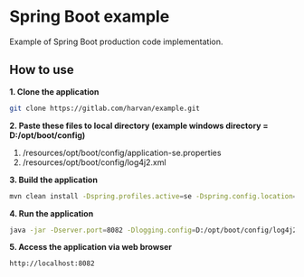 # Spring Boot example
Example of Spring Boot production code implementation. 

## How to use
**1. Clone the application**

```bash
git clone https://gitlab.com/harvan/example.git
```
**2. Paste these files to local directory (example windows directory = D:/opt/boot/config)**
1. /resources/opt/boot/config/application-se.properties
2. /resources/opt/boot/config/log4j2.xml

**3. Build the application**

```bash
mvn clean install -Dspring.profiles.active=se -Dspring.config.location=D:/opt/boot/config/
```

**4. Run the application**

```bash
java -jar -Dserver.port=8082 -Dlogging.config=D:/opt/boot/config/log4j2.xml -Dspring.profiles.active=se -Dspring.config.location=D:/opt/boot/config/ target/springboot-example-0.0.1-SNAPSHOT-exec.jar
```

**5. Access the application via web browser**

```
http://localhost:8082
```